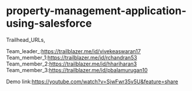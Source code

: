 # property-management-application-using-salesforce

Trailhead_URLs,

Team_leader_:https://trailblazer.me/id/vivekeaswaran17
Team_member_1:https://trailblazer.me/id/rchandran53
Team_member_2:https://trailblazer.me/id/hhariharan3
Team_member_3:https://trailblazer.me/id/pbalamurugan10

Demo link:https://youtube.com/watch?v=SjwFwr35v5U&feature=share
